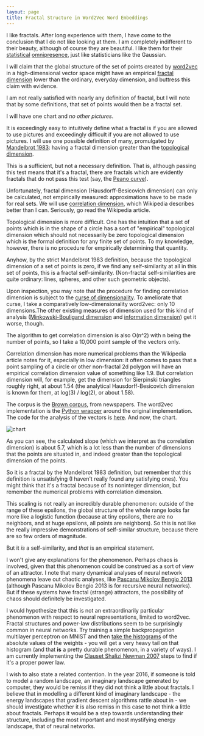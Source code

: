 ```yaml
---
layout: page
title: Fractal Structure in Word2Vec Word Embeddings
---
```


I like fractals. After long experience with them, I have come to the conclusion that I do not like looking at them. I am completely indifferent to their beauty, although of course they are beautiful. I like them for their [statistical](http://arxiv.org/abs/cond-mat/0412004) [omnipresence](http://physics.stackexchange.com/questions/55269/why-do-fractal-systems-show-power-law-behavior), just like statisticians like the Gaussian.

I will claim that the global structure of the set of points created by [word2vec](https://en.wikipedia.org/wiki/Word2vec) in a high-dimensional vector space might have an empirical [fractal dimension](https://en.wikipedia.org/wiki/Fractal_dimension) lower than the ordinary, everyday dimension, and buttress this claim with evidence.

I am not really satisfied with nearly any definition of fractal, but I will note that by some definitions, that set of points would then be a fractal set.

I will have one chart and _no other pictures_.

It is exceedingly easy to intuitively define what a fractal is if you are allowed to use pictures and exceedingly difficult if you are not allowed to use pictures. I will use one possible definition of many, promulgated by [Mandelbrot 1983](http://www.amazon.com/Fractal-Geometry-Nature-Benoit-Mandelbrot/dp/0716711869): having a fractal dimension greater than the [topological dimension](https://en.wikipedia.org/wiki/Lebesgue_covering_dimension).

This is a sufficient, but not a necessary definition. That is, although passing this test means that it's a fractal, there are fractals which are evidently fractals that do not pass this test (say, the [Peano curve](https://en.wikipedia.org/wiki/Peano_curve)).

Unfortunately, fractal dimension (Hausdorff-Besicovich dimension) can only be calculated, not empirically measured: approximations have to be made for real sets. We will use [correlation dimension](https://en.wikipedia.org/wiki/Correlation_dimension), which Wikipedia describes better than I can. Seriously, go read the Wikipedia article.

Topological dimension is more difficult. One has the intuition that a set of points which is in the shape of a circle has a sort of "empirical" topological dimension which should not necessarily be zero topological dimension which is the formal definition for any finite set of points. To my knowledge, however, there is no procedure for empirically determining that quantity.

Anyhow, by the strict Mandelbrot 1983 definition, because the topological dimension of a set of points is zero, if we find any self-similarity at all in this set of points, this is a fractal self-similarity. (Non-fractal self-similarities are quite ordinary: lines, spheres, and other such geometric objects).

Upon inspection, you may note that the procedure for finding correlation dimension is subject to the [curse of dimensionality](https://en.wikipedia.org/wiki/Curse_of_dimensionality). To ameliorate that curse, I take a comparatively low-dimensionality word2vec: only 10 dimensions.The other existing measures of dimension used for this kind of analysis ([Minkowski-Bouligand dimension](https://en.wikipedia.org/wiki/Minkowski%E2%80%93Bouligand_dimension) and [information dimension](http://mathworld.wolfram.com/InformationDimension.html)) get it worse, though.

The algorithm to get correlation dimension is also O(n^2) with n being the number of points, so I take a 10,000 point sample of the vectors only.

Correlation dimension has more numerical problems than the Wikipedia article notes for it, especially in low dimension: it often comes to pass that a point sampling of a circle or other non-fractal 2d polygon will have an empirical correlation dimension value of something like 1.9. But correlation dimension will, for example, get the dimension for Sierpinski triangles roughly right, at about 1.54 (the analytical Hausdorff-Besicovich dimension is known for them, at log(3) / log(2), or about 1.58).

The corpus is the [Brown corpus](http://www.nltk.org/book/ch02.html#brown-corpus), from newspapers. The word2vec implementation is the [Python wrapper](https://github.com/danielfrg/word2vec) around the original implementation. The code for the analysis of the vectors is [here](https://github.com/howonlee/wordvec_fractal). And now, the chart.

![chart](http://i.imgur.com/Q93bjtd.png)

As you can see, the calculated slope (which we interpret as the correlation dimension) is about 5.7, which is a lot less than the number of dimensions that the points are situated in, and indeed greater than the topological dimension of the points.

So it is a fractal by the Mandelbrot 1983 definition, but remember that this definition is unsatisfying (I haven't really found any satisfying ones). You might think that it's a fractal because of its noninteger dimension, but remember the numerical problems with correlation dimension.

This scaling is not really an incredibly durable phenomenon: outside of the range of these epsilons, the global structure of the whole range looks far more like a logistic function (because at tiny epsilons, there are no neighbors, and at huge epsilons, all points are neighbors). So this is not like the really impressive demonstrations of self-similar structure, because there are so few orders of magnitude.

But it _is_ a self-similarity, and _that_ is an empirical statement.

I won't give any explanations for the phenomenon. Perhaps chaos is involved, given that this phenomenon could be construed as a sort of view of an attractor. I note that many dynamical analyses of neural network phenomena leave out chaotic analyses, like [Pascanu Mikolov Bengio 2013](http://www.jmlr.org/proceedings/papers/v28/pascanu13.pdf) (although Pascanu Mikolov Bengio 2013 is for recursive neural networks). But if these systems have fractal (strange) attractors, the possibility of chaos should definitely be investigated.

I would hypothesize that this is not an extraordinarily particular phenomenon with respect to neural representations, limited to word2vec. Fractal structures and power-law distributions seem to be surprisingly common in neural networks. Try training a simple backpropagation multilayer perceptron on MNIST and then [take the histograms](https://github.com/howonlee/mlp_gradient_histograms) of the absolute values of the weights - you will get a very heavy tail on that histogram (and that __is__ a pretty durable phenomenon, in a variety of ways). I am currently implementing the [Clauset Shalizi Newman 2007](http://arxiv.org/abs/0706.1062) steps to find if it's a proper power law.
 
I wish to also state a related contention. In the year 2016, if someone is told to model a random landscape, an imaginary landscape generated by computer, they would be remiss if they did not think a little about fractals. I believe that in modelling a different kind of imaginary landscape - the energy landscapes that gradient descent algorithms rattle about in - we should investigate whether it is also remiss in this case to not think a little about fractals. Perhaps it would be a step towards understanding their structure, including the most important and most mystifying energy landscape, that of neural networks.
